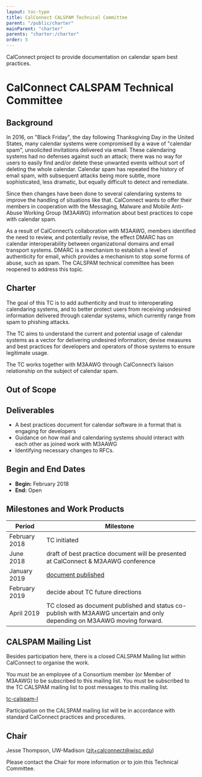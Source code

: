 ```yaml
---
layout: toc-type
title: CalConnect CALSPAM Technical Committee
parent: "/public/charter"
mainParent: "charter"
parents: "charter:/charter"
order: 5
---
```


CalConnect project to provide documentation on calendar spam best practices.

# CalConnect CALSPAM Technical Committee

## Background

In 2016, on "Black Friday", the day following Thanksgiving Day in the United States, many calendar systems were compromised by a wave of "calendar spam", unsolicited invitations delivered via email. These calendaring systems had no defenses against such an attack; there was no way for users to easily find and/or delete these unwanted events without sort of deleting the whole calendar. Calendar spam has repeated the history of email spam, with subsequent attacks being more subtle, more sophisticated, less dramatic, but equally difficult to detect and remediate.

Since then changes have been done to several calendaring systems to improve the handling of situations like that. CalConnect wants to offer their members in cooperation with the Messaging, Malware and Mobile Anti-Abuse Working Group (M3AAWG) information about best practices to cope with calendar spam.

As a result of CalConnect’s collaboration with M3AAWG, members identified the need to review, and potentially revise, the effect DMARC has on calendar interoperability between organizational domains and email transport systems.  DMARC is a mechanism to establish a level of authenticity for email, which provides a mechanism to stop some forms of abuse, such as spam.  The CALSPAM technical committee has been reopened to address this topic.

## Charter

The goal of this TC is to add authenticity and trust to interoperating calendaring systems, and to better protect users from receiving undesired information delivered through calendar systems, which currently range from spam to phishing attacks.

The TC aims to understand the current and potential usage of calendar systems as a vector for delivering undesired information; devise measures and best practices for developers and operators of those systems to ensure legitimate usage.

The TC works together with M3AAWG through CalConnect’s liaison relationship on the subject of calendar spam.

## Out of Scope 


## Deliverables

* A best practices document for calendar software in a format that is engaging for developers
* Guidance on how mail and calendaring systems should interact with each other as joined work with M3AAWG
* Identifying necessary changes to RFCs.

## Begin and End Dates

* **Begin:** February 2018
* **End:** Open

## Milestones and Work Products

| Period | Milestone |
| --- | --- |
| February 2018 |	TC initiated |
| June 2018 | draft of best practice document will be presented at CalConnect & M3AAWG conference |
| January 2019 | [document published](https://standards.calconnect.org/csd/cc-18003.html) |
| February 2019 | decide about TC future directions |
| April 2019 | TC closed as document published and status co-publish with M3AAWG uncertain and only depending on M3AAWG moving forward. |

## CALSPAM Mailing List

Besides participation here, there is a closed CALSPAM Mailing list within CalConnect to organise the work.

You must be an employee of a Consortium member (or Member of M3AAWG) to be subscribed to this mailing list.
You must be subscribed to the TC CALSPAM mailing list to post messages to this mailing list.

[tc-calspam-l](mailto:tc-calspam-l@lists.calconnect.org)

Participation on the CALSPAM mailing list will be in accordance with standard CalConnect practices and procedures.

## Chair 

Jesse Thompson, UW-Madison ([zjt+calconnect@wisc.edu](mailto:zjt+calconnect@wisc.edu))

Please contact the Chair for more information or to join this Technical Committee.
